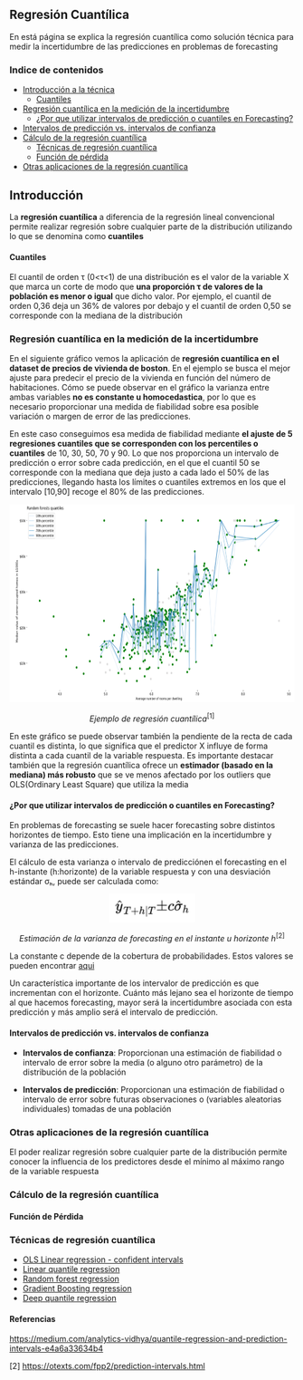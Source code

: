 ## Regresión Cuantílica
En está página se explica la regresión cuantílica como solución técnica para medir la incertidumbre de las predicciones en problemas de forecasting


### Indice de contenidos
- [Introducción a la técnica](#introduccion)
  - [Cuantiles](#cuantiles)
- [Regresión cuantílica en la medición de la incertidumbre](#cuantil-incertidumbre)
  - [¿Por que utilizar intervalos de predicción o cuantiles en Forecasting?](#forecast-incertidumbre)
- [Intervalos de predicción vs. intervalos de confianza](#intervalo.vs.confianza)
- [Cálculo de la regresión cuantílica](#intervalo.vs.confianza)
  - [Técnicas de regresión cuantílica](#intervalo.vs.confianza)
  - [Función de pérdida](#intervalo.vs.confianza)
- [Otras aplicaciones de la regresión cuantílica](#intervalo.vs.confianza)

<a name="introduccion"></a>
## Introducción

La **regresión cuantílica** a diferencia de la regresión lineal convencional permite realizar regresión sobre cualquier parte de la distribución utilizando lo que se denomina como **cuantiles**

<a name="cuantiles"></a>
#### Cuantiles

El cuantil de orden τ (0<τ<1) de una distribución es el valor de la variable X que marca un corte de modo que **una proporción τ de valores de la población es menor o igual** que dicho valor. Por ejemplo, el cuantil de orden 0,36 deja un 36% de valores por debajo y el cuantil de orden 0,50 se corresponde con la mediana de la distribución

<a name="cuantil-incertidumbre"></a>
### Regresión cuantílica en la medición de la incertidumbre

En el siguiente gráfico vemos la aplicación de **regresión cuantílica en el dataset de precios de vivienda de boston**. En el ejemplo se busca el mejor ajuste para predecir el precio de la vivienda en función del número de habitaciones. Cómo se puede observar en el gráfico la varianza entre ambas variables **no es constante u homocedastica**, por lo que es necesario proporcionar una medida de fiabilidad sobre esa posible variación o margen de error de las predicciones.

En este caso conseguimos esa medida de fiabilidad mediante **el ajuste de 5 regresiones cuantiles que se corresponden con los percentiles o cuantiles** de 10, 30, 50, 70 y 90. Lo que nos proporciona un intervalo de predicción o error sobre cada predicción, en el que el cuantil 50 se corresponde con la mediana que deja justo a cada lado el 50% de las predicciones, llegando hasta los límites o cuantiles extremos en los que el intervalo [10,90] recoge el 80% de las predicciones.

 <p align="center"><img src="/docs/assets/quantile_regression/quantile_regression_example.PNG" height="350" alt=“Ejemplo de regresión cuantílica” /></p>
<p align="center"><em>Ejemplo de regresión cuantílica</em><sup>[1]</sup></p>

En este gráfico se puede observar también la pendiente de la recta de cada cuantil es distinta, lo que significa que el predictor X influye de forma distinta a cada cuantil de la variable respuesta. Es importante destacar también que la regresión cuantílica ofrece un **estimador (basado en la mediana) más robusto** que se ve menos afectado por los outliers que OLS(Ordinary Least Square) que utiliza la media

<a name="forecast-incertidumbre"></a>
#### ¿Por que utilizar intervalos de predicción o cuantiles en Forecasting?

En problemas de forecasting se suele hacer forecasting sobre distintos horizontes de tiempo. Esto tiene una implicación en la incertidumbre y varianza de las predicciones.

El cálculo de esta varianza o intervalo de predicciónen el forecasting en el h-instante (h:horizonte) de la variable respuesta y con una desviación estándar σₕ, puede ser calculada como:

 <p align="center"><img src="/docs/assets/quantile_regression/forecast_variance.png" height="50" alt=“Ejemplo de regresión cuantílica” /></p>
<p align="center"><em>Estimación de la varianza de forecasting en el instante u horizonte h</em><sup>[2]</sup></p>

La constante c depende de la cobertura de probabilidades. Estos valores se pueden encontrar [aqui](https://otexts.com/fpp2/prediction-intervals.html)

Un característica importante de los intervalor de predicción es que incrementan con el horizonte. Cuánto más lejano sea el horizonte de tiempo al que hacemos forecasting, mayor será la incertidumbre asociada con esta predicción y más amplio será el intervalo de predicción.

<a name="intervalo.vs.confianza"></a>
#### Intervalos de predicción vs. intervalos de confianza

- **Intervalos de confianza**: Proporcionan una estimación de fiabilidad o intervalo de error sobre la media (o alguno otro parámetro) de la distribución de la población

- **Intervalos de predicción**: Proporcionan una estimación de fiabilidad o intervalo de error sobre futuras observaciones o (variables aleatorias individuales) tomadas de una población

### Otras aplicaciones de la regresión cuantílica

El poder realizar regresión sobre cualquier parte de la distribución permite conocer la influencia de los predictores desde el mínimo al máximo rango de la variable respuesta

### Cálculo de la regresión cuantílica

####  Función de Pérdida

### Técnicas de regresión cuantílica

- [OLS Linear regression - confident intervals](#ols)
- [Linear quantile regression](#linear_quantile)
- [Random forest regression](#rf_quantile)
- [Gradient Boosting regression](#gaadboost)
- [Deep quantile regression](#dqr)


#### Referencias

https://medium.com/analytics-vidhya/quantile-regression-and-prediction-intervals-e4a6a33634b4

[2]  https://otexts.com/fpp2/prediction-intervals.html
